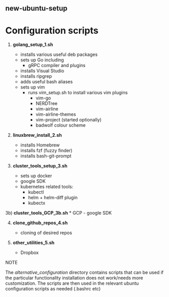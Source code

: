 ## new-ubuntu-setup

# Configuration scripts

1) __golang_setup_1.sh__
    * installs various useful deb packages
    * sets up Go including
        * gRPC compiler and plugins
    * installs Visual Studio
    * installs ripgrep
    * adds useful bash aliases
    * sets up vim
        * runs vim_setup.sh to install various vim plugins
	        * vim-go
	        * NERDTree
	        * vim-airline
	        * vim-airline-themes
	        * vim-project (started optionally)
	        * badwolf colour scheme

2) __linuxbrew_install_2.sh__
    * installs Homebrew
    * installs fzf (fuzzy finder)
    * installs bash-git-prompt

3) __cluster_tools_setup_3.sh__
    * sets up docker
    * google SDK
    * kubernetes related tools:
        * kubectl
        * helm + helm-diff plugin
        * kubectx

3b) __cluster_tools_GCP_3b.sh__
    * GCP - google SDK

4) __clone_github_repos_4.sh__
    * cloning of desired repos

5) __other_utilities_5.sh__
    * Dropbox

NOTE

The *alternative_configuration* directory contains scripts that can be used if the particular
functionality installation does not work/needs more customization. The scripts are then used in the
relevant ubuntu configuration scripts as needed (.bashrc etc)


